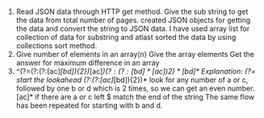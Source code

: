 1. Read JSON data through HTTP get method. Give the sub string to get the data from total number of pages. created JSON objects for getting the data and convert the string to JSON data. I have used array list for collection of data for substring and atlast sorted the data by using collections sort method.
2. Give number of elements in an array(n)
   Give the array elements
   Get the answer for maximum difference in an array
3. ^(?=(?:(?:[ac]*[bd]){2})*[ac]*$)(?:(?:[bd]*[ac]){2})*[bd]*$
   Explanation:
   (?= start the lookahead
   (?:(?:[ac]*[bd]){2})* look for any number of a or c, followed by one b or d which is 2 times, so we can get an even number.
   [ac]* if there are a or c left
   $ match the end of the string
   The same flow has been repeated for starting with b and d.

